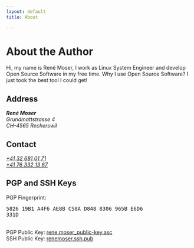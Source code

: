 ```yaml
---
layout: default
title: About

---
```

# About the Author

Hi, my name is René Moser, I work as Linux System Engineer and develop Open Source Software in my free time. Why I use Open Source Software? I just took the best tool I could get!

## Address
<address>
  <strong>René Moser</strong><br>
  Grundmattstrasse 4<br/>
  CH-4565 Recherswil<br/>
</address>

<div id="map"></div>

<script>
var map = L.map('map').setView([47.161045, 7.591968], 13);

L.tileLayer('http://{s}.tile.osm.org/{z}/{x}/{y}.png', {
  maxZoom: 18,
  attribution: 'Map data &copy; <a href="http://openstreetmap.org">OpenStreetMap</a> contributors, <a href="http://creativecommons.org/licenses/by-sa/2.0/">CC-BY-SA</a>, Imagery © <a href="http://cloudmade.com">CloudMade</a>'
}).addTo(map);

L.marker([47.161045, 7.591968]).addTo(map);
</script>


## Contact
<address>
  <abbr title="Phone"><span class="glyphicon glyphicon-phone-alt"></span></abbr> <a href="tel:+41326810171">+41 32 681 01 71</a><br/>
  <abbr title="Mobile"><span class="glyphicon glyphicon-phone"></span></abbr> <a href="tel:+41763321367">+41 76 332 13 67</a><br/>
  <script type="text/javascript">
  <!-- 
  var tail='renemoser.net';
  var head='mail';
  var buildedEmail=(head + '@' + tail)
  document.write('<abbr title="E-mail"><span class="glyphicon glyphicon-envelope"></span></abbr> <a href="mailto:' + buildedEmail + '">' + buildedEmail + '</a>')
  //-->
  </script>
</address>

## PGP and SSH Keys
PGP Fingerprint: <pre>5826 19B1 A4F6 AE8B C58A  D848 8306 965B E6D6 331D</pre><br/>
PGP Public Key: <a href="/downloads/rene.moser_public-key.asc">rene.moser_public-key.asc</a><br/>
SSH Public Key: <a href="/downloads/renemoser.ssh.pub">renemoser.ssh.pub</a><br/>

